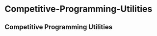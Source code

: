 # Competitive-Programming-Utilities
<h2>Competitive Programming Utilities</h2
Helper functions/classes to help make your life easier.
